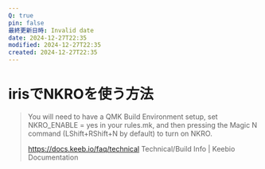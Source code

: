 ```yaml
---
Q: true
pin: false
最終更新日時: Invalid date
date: 2024-12-27T22:35
modified: 2024-12-27T22:35
created: 2024-12-27T22:35
---
```

# irisでNKROを使う方法

> You will need to have a QMK Build Environment setup, set NKRO_ENABLE = yes in your rules.mk, and then pressing the Magic N command (LShift+RShift+N by default) to turn on NKRO.
> 
> https://docs.keeb.io/faq/technical Technical/Build Info | Keebio Documentation